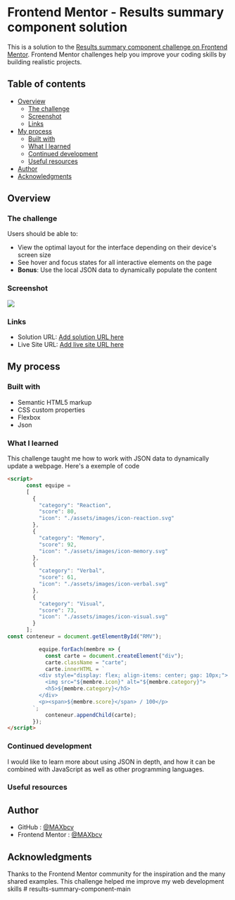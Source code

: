 # Frontend Mentor - Results summary component solution

This is a solution to the [Results summary component challenge on Frontend Mentor](https://www.frontendmentor.io/challenges/results-summary-component-CE_K6s0maV). Frontend Mentor challenges help you improve your coding skills by building realistic projects. 

## Table of contents

- [Overview](#overview)
  - [The challenge](#the-challenge)
  - [Screenshot](#screenshot)
  - [Links](#links)
- [My process](#my-process)
  - [Built with](#built-with)
  - [What I learned](#what-i-learned)
  - [Continued development](#continued-development)
  - [Useful resources](#useful-resources)
- [Author](#author)
- [Acknowledgments](#acknowledgments)



## Overview

### The challenge

Users should be able to:

- View the optimal layout for the interface depending on their device's screen size
- See hover and focus states for all interactive elements on the page
- **Bonus**: Use the local JSON data to dynamically populate the content

### Screenshot

![](./screenshot.jpg)

### Links

- Solution URL: [Add solution URL here](https://your-solution-url.com)
- Live Site URL: [Add live site URL here](https://your-live-site-url.com)

## My process

### Built with

- Semantic HTML5 markup
- CSS custom properties
- Flexbox
- Json

### What I learned
This challenge taught me how to work with JSON data to dynamically update a webpage.
  Here's a exemple of code

```html
<script>
      const equipe =
      [
        {
          "category": "Reaction",
          "score": 80,
          "icon": "./assets/images/icon-reaction.svg"
        },
        {
          "category": "Memory",
          "score": 92,
          "icon": "./assets/images/icon-memory.svg"
        },
        {
          "category": "Verbal",
          "score": 61,
          "icon": "./assets/images/icon-verbal.svg"
        },
        {
          "category": "Visual",
          "score": 73,
          "icon": "./assets/images/icon-visual.svg"
        }
      ];
const conteneur = document.getElementById("RMV");

          equipe.forEach(membre => {
            const carte = document.createElement("div");
            carte.className = "carte";
            carte.innerHTML = `
          <div style="display: flex; align-items: center; gap: 10px;">
            <img src="${membre.icon}" alt="${membre.category}">
            <h5>${membre.category}</h5>
          </div>
          <p><span>${membre.score}</span> / 100</p>
        `;
            conteneur.appendChild(carte);
        });
</script>
```

### Continued development
I would like to learn more about using JSON in depth, and how it can be combined with JavaScript as well as other programming languages.

### Useful resources

## Author

- GitHub : [@MAXbcv](https://github.com/MAXbcv)
- Frontend Mentor : [@MAXbcv](https://www.frontendmentor.io/profile/MAXbcv)


## Acknowledgments
Thanks to the Frontend Mentor community for the inspiration and the many shared examples. This challenge helped me improve my web development skills
#   r e s u l t s - s u m m a r y - c o m p o n e n t - m a i n  
 